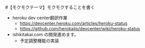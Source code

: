 #【モクモクテーマ】モクモクすることを書く
* heroku dev center翻訳作業
    * https://devcenter.heroku.com/articles/heroku-status
    * https://github.com/herokaijp/devcenter/wiki/heroku-status
* ishikitakai.com の開発進めます。
    * 予定調整機能の実装


